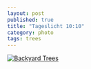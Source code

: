 ```yaml
---
layout: post
published: true
title: "Tageslicht 10:10"
category: photo
tags: trees
---
```


[![Backyard Trees](http://37.media.tumblr.com/6153e6b994298de7aa7ac50046daea8d/tumblr_n5rzpqLJ0u1rive1ro1_500.jpg)](http://dr3wh0.tumblr.com/post/86112396269)
